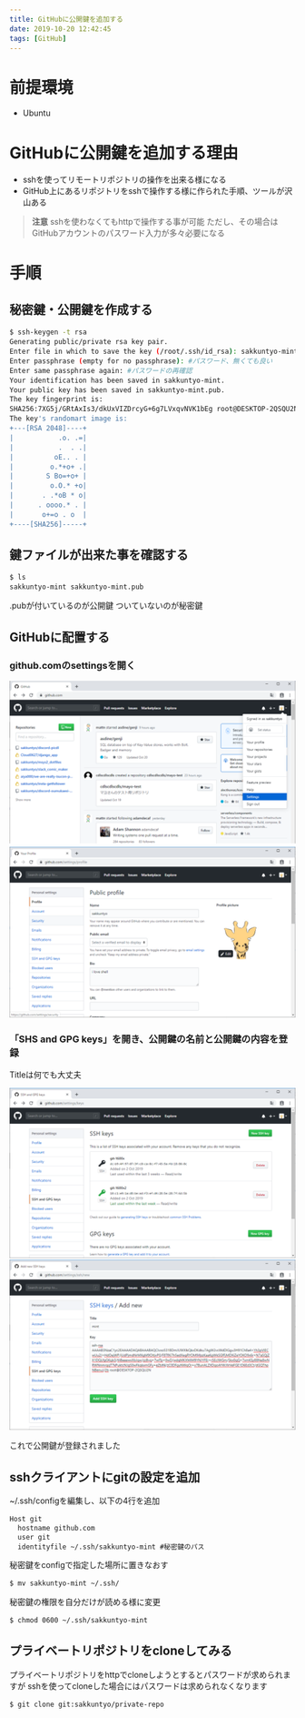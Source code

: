 ```yaml
---
title: GitHubに公開鍵を追加する
date: 2019-10-20 12:42:45
tags: [GitHub]
---
```


# 前提環境

- Ubuntu

# GitHubに公開鍵を追加する理由

- sshを使ってリモートリポジトリの操作を出来る様になる
- GitHub上にあるリポジトリをsshで操作する様に作られた手順、ツールが沢山ある

> **注意**
> sshを使わなくてもhttpで操作する事が可能
> ただし、その場合はGitHubアカウントのパスワード入力が多々必要になる

# 手順

## 秘密鍵・公開鍵を作成する

```bash
$ ssh-keygen -t rsa
Generating public/private rsa key pair.
Enter file in which to save the key (/root/.ssh/id_rsa): sakkuntyo-mint #鍵の名前です、今回はLinuxMint用に作成したためこの名前
Enter passphrase (empty for no passphrase): #パスワード、無くても良い
Enter same passphrase again: #パスワードの再確認
Your identification has been saved in sakkuntyo-mint.
Your public key has been saved in sakkuntyo-mint.pub.
The key fingerprint is:
SHA256:7XG5j/GRtAxIs3/dkUxVIZDrcyG+6g7LVxqvNVK1bEg root@DESKTOP-2QSQU2N
The key's randomart image is:
+---[RSA 2048]----+
|           .o. .=|
|           .  . .|
|          oE.. . |
|         o.*+o+ .|
|        S Bo=+o+ |
|         o.O.* +o|
|       . .*oB * o|
|      . oooo.* . |
|       o+=o . o  |
+----[SHA256]-----+
```

## 鍵ファイルが出来た事を確認する

```bash
$ ls
sakkuntyo-mint sakkuntyo-mint.pub
```

.pubが付いているのが公開鍵
ついていないのが秘密鍵

## GitHubに配置する

### github.comのsettingsを開く

![github-settings](/images/github-settings.png)
![github-settings2](/images/github-settings2.png)

### 「SHS and GPG keys」を開き、公開鍵の名前と公開鍵の内容を登録

Titleは何でも大丈夫

![github-settings](/images/github-settings-keys.png)
![github-settings](/images/github-settings-keys2.png)

これで公開鍵が登録されました

## sshクライアントにgitの設定を追加

~/.ssh/configを編集し、以下の4行を追加

```
Host git
  hostname github.com
  user git
  identityfile ~/.ssh/sakkuntyo-mint #秘密鍵のパス
```

秘密鍵をconfigで指定した場所に置きなおす

```bash
$ mv sakkuntyo-mint ~/.ssh/
```
秘密鍵の権限を自分だけが読める様に変更

```bash
$ chmod 0600 ~/.ssh/sakkuntyo-mint
```

## プライベートリポジトリをcloneしてみる

プライベートリポジトリをhttpでcloneしようとするとパスワードが求められますが
sshを使ってcloneした場合にはパスワードは求められなくなります

```bash
$ git clone git:sakkuntyo/private-repo
```
